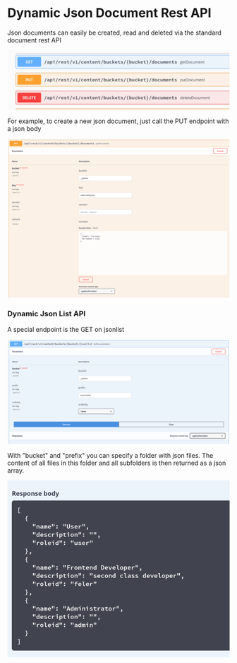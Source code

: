 # Dynamic Json Document Rest API

Json documents can easily be created, read and deleted via the standard document rest API

![Get put delete](assets/getputdelete.png)

For example, to create a new json document, just call the PUT endpoint with a json body

![Put](assets/putjson.png)

### Dynamic Json List API

A special endpoint is the GET on jsonlist 

![List](assets/listrequest.png)

With "bucket" and "prefix" you can specify a folder with json files. The content of all files in this folder 
and all subfolders is then returned as a json array.

![Response](assets/response.png)

